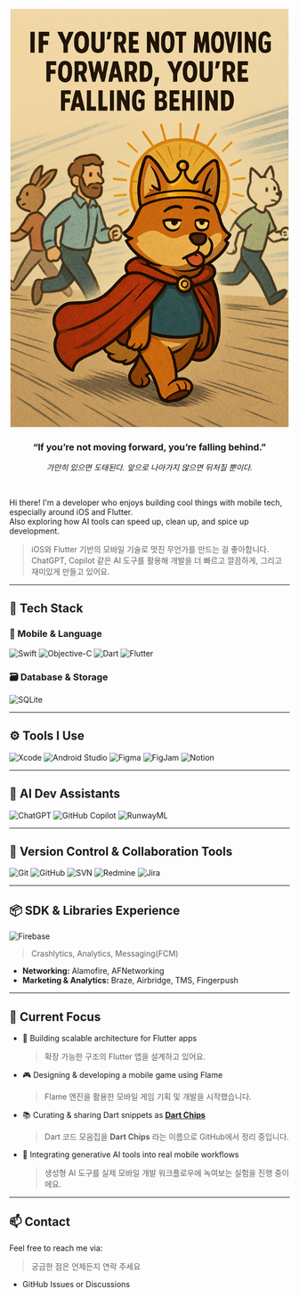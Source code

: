 <p align="center">
  <img src="https://raw.githubusercontent.com/doggodking/doggodking/refs/heads/main/run.png" width="500" alt="Motivational Doggodking">
</p>

<h3 align="center">“If you’re not moving forward, you’re falling behind.”</h3>
<p align="center"><i>가만히 있으면 도태된다. 앞으로 나아가지 않으면 뒤처질 뿐이다.</i></p>

<br/>


Hi there! I'm a developer who enjoys building cool things with mobile tech, especially around iOS and Flutter.  
Also exploring how AI tools can speed up, clean up, and spice up development.  
> iOS와 Flutter 기반의 모바일 기술로 멋진 무언가를 만드는 걸 좋아합니다.  
> ChatGPT, Copilot 같은 AI 도구를 활용해 개발을 더 빠르고 깔끔하게, 그리고 재미있게 만들고 있어요.

---

## 🧠 Tech Stack

### 📱 Mobile & Language  
![Swift](https://img.shields.io/badge/Swift-F54A2A?logo=swift&logoColor=white)
![Objective-C](https://img.shields.io/badge/Objective--C-438CFC?logo=apple&logoColor=white)
![Dart](https://img.shields.io/badge/Dart-0175C2?logo=dart&logoColor=white)
![Flutter](https://img.shields.io/badge/Flutter-02569B?logo=flutter&logoColor=white)

### 🗃️ Database & Storage  
![SQLite](https://img.shields.io/badge/SQLite-003B57?logo=sqlite&logoColor=white)

---

## ⚙️ Tools I Use

![Xcode](https://img.shields.io/badge/Xcode-147EFB?logo=xcode&logoColor=white)
![Android Studio](https://img.shields.io/badge/Android%20Studio-3DDC84?logo=android-studio&logoColor=white)
![Figma](https://img.shields.io/badge/Figma-F24E1E?logo=figma&logoColor=white)
![FigJam](https://img.shields.io/badge/FigJam-8E44AD?logo=figma&logoColor=white)
![Notion](https://img.shields.io/badge/Notion-000000?logo=notion&logoColor=white)

---

## 🤖 AI Dev Assistants

![ChatGPT](https://img.shields.io/badge/ChatGPT-10A37F?logo=openai&logoColor=white)
![GitHub Copilot](https://img.shields.io/badge/GitHub%20Copilot-000000?logo=github&logoColor=white)
![RunwayML](https://img.shields.io/badge/RunwayML-FF007F?logoColor=white)

---

## 🧰 Version Control & Collaboration Tools

![Git](https://img.shields.io/badge/Git-F05032?logo=git&logoColor=white)
![GitHub](https://img.shields.io/badge/GitHub-181717?logo=github&logoColor=white)
![SVN](https://img.shields.io/badge/Subversion-809CC9?logo=subversion&logoColor=white)
![Redmine](https://img.shields.io/badge/Redmine-B32024?logo=redmine&logoColor=white)
![Jira](https://img.shields.io/badge/Jira-0052CC?logo=jira&logoColor=white)

---

## 📦 SDK & Libraries Experience

![Firebase](https://img.shields.io/badge/Firebase-FFCA28?logo=firebase&logoColor=black)
> Crashlytics, Analytics, Messaging(FCM)

- **Networking:** Alamofire, AFNetworking  
- **Marketing & Analytics:** Braze, Airbridge, TMS, Fingerpush

---

## 🚀 Current Focus

- 📱 Building scalable architecture for Flutter apps  
  > 확장 가능한 구조의 Flutter 앱을 설계하고 있어요.

- 🎮 Designing & developing a mobile game using Flame  
  > Flame 엔진을 활용한 모바일 게임 기획 및 개발을 시작했습니다.

- 📚 Curating & sharing Dart snippets as [**Dart Chips**](https://github.com/doggodking/dart-chips)  
  > Dart 코드 모음집을 **Dart Chips** 라는 이름으로 GitHub에서 정리 중입니다.

- 🤖 Integrating generative AI tools into real mobile workflows  
  > 생성형 AI 도구를 실제 모바일 개발 워크플로우에 녹여보는 실험을 진행 중이에요.

---

## 📫 Contact

Feel free to reach me via:  
> 궁금한 점은 언제든지 연락 주세요  
- GitHub Issues or Discussions
